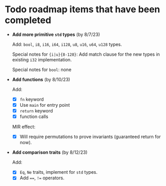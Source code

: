 # Todo roadmap items that have been completed

- **Add more primitive `std` types** (by 8/7/23)

    Add: `bool`, `i8`, `i16`, `i64`, `i128`, `u8`, `u16`, `u64`, `u128` types.
    
    Special notes for `{i|u}{8-128}`: Add match clause for the new types in existing `i32` implementation.

    Special notes for `bool`: none

- **Add functions** (by 8/10/23)

    Add: 
    - [x] `fn` keyword
    - [x] Use `main` for entry point
    - [x] `return` keyword
    - [x] function calls

    MIR effect:
    - [x] Will require permutations to prove invariants (guaranteed return for now).
    
- **Add comparison traits** (by 8/12/23)

    Add: 
    - [x] `Eq`, `Ne` traits, implement for `std` types.
    - [x] Add `==`, `!=` operators.